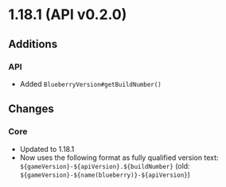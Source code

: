 # 1.18.1 (API v0.2.0)

## Additions

### API

- Added `BlueberryVersion#getBuildNumber()`

## Changes

### Core

- Updated to 1.18.1
- Now uses the following format as fully qualified version text: `${gameVersion}-${apiVersion}.${buildNumber}` (old: `${gameVersion}-${name(blueberry)}-${apiVersion}`)
